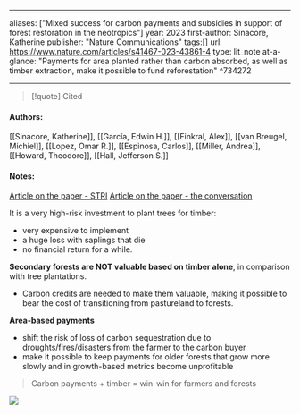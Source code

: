   
---
aliases: ["Mixed success for carbon payments and subsidies in support of forest restoration in the neotropics"] 
year: 2023 
first-author: Sinacore, Katherine
publisher: "Nature Communications" 
tags:[]
url: https://www.nature.com/articles/s41467-023-43861-4 
type: lit_note
at-a-glance: "Payments for area planted rather than carbon absorbed, as well as timber extraction, make it possible to fund reforestation" ^734272

--- 

>[!quote] Cited

#### Authors:
[[Sinacore, Katherine]], [[García, Edwin H.]], [[Finkral, Alex]], [[van Breugel, Michiel]], [[Lopez, Omar R.]], [[Espinosa, Carlos]], [[Miller, Andrea]], [[Howard, Theodore]], [[Hall, Jefferson S.]]

#### Notes:

[Article on the paper - STRI](https://stri.si.edu/story/reforestation-incentive)
[Article on the paper - the conversation](https://theconversation.com/paying-people-to-replant-tropical-forests-and-letting-them-harvest-the-timber-can-pay-off-for-climate-justice-and-environment-219894)

It is a very high-risk investment to plant trees for timber:
- very expensive to implement
- a huge loss with saplings that die
- no financial return for a while.

**Secondary forests are NOT valuable based on timber alone**, in comparison with tree plantations.
- Carbon credits are needed to make them valuable, making it possible to bear the cost of transitioning from pastureland to forests.

**Area-based payments**
- shift the risk of loss of carbon sequestration due to droughts/fires/disasters from the farmer to the carbon buyer
- make it possible to keep payments for older forests that grow more slowly and in growth-based metrics become unprofitable

> Carbon payments + timber = win-win for farmers and forests

![](https://i.imgur.com/Qrat1Dm.png)

